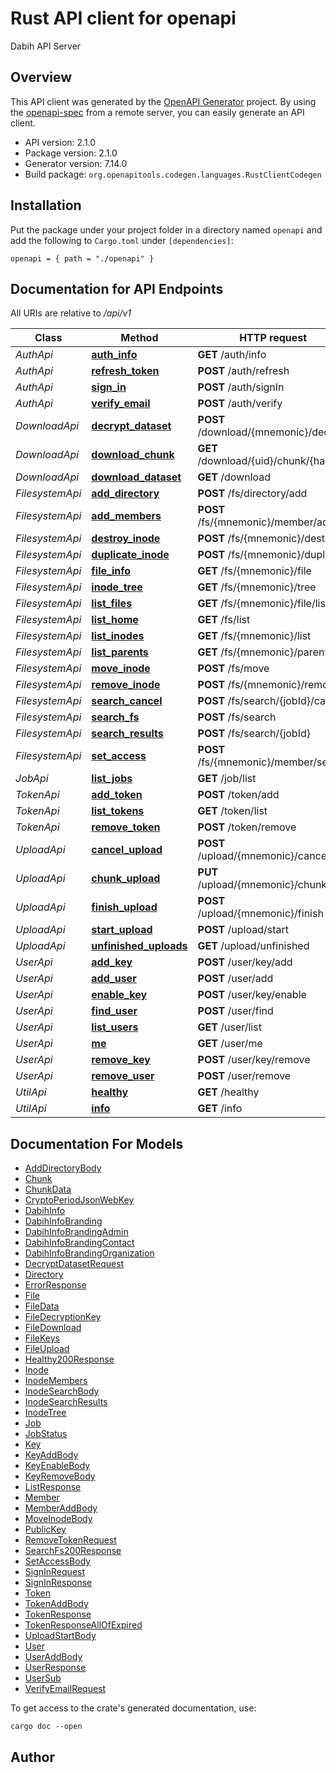 # Rust API client for openapi

Dabih API Server


## Overview

This API client was generated by the [OpenAPI Generator](https://openapi-generator.tech) project.  By using the [openapi-spec](https://openapis.org) from a remote server, you can easily generate an API client.

- API version: 2.1.0
- Package version: 2.1.0
- Generator version: 7.14.0
- Build package: `org.openapitools.codegen.languages.RustClientCodegen`

## Installation

Put the package under your project folder in a directory named `openapi` and add the following to `Cargo.toml` under `[dependencies]`:

```
openapi = { path = "./openapi" }
```

## Documentation for API Endpoints

All URIs are relative to */api/v1*

Class | Method | HTTP request | Description
------------ | ------------- | ------------- | -------------
*AuthApi* | [**auth_info**](docs/AuthApi.md#auth_info) | **GET** /auth/info | 
*AuthApi* | [**refresh_token**](docs/AuthApi.md#refresh_token) | **POST** /auth/refresh | 
*AuthApi* | [**sign_in**](docs/AuthApi.md#sign_in) | **POST** /auth/signIn | 
*AuthApi* | [**verify_email**](docs/AuthApi.md#verify_email) | **POST** /auth/verify | 
*DownloadApi* | [**decrypt_dataset**](docs/DownloadApi.md#decrypt_dataset) | **POST** /download/{mnemonic}/decrypt | 
*DownloadApi* | [**download_chunk**](docs/DownloadApi.md#download_chunk) | **GET** /download/{uid}/chunk/{hash} | 
*DownloadApi* | [**download_dataset**](docs/DownloadApi.md#download_dataset) | **GET** /download | 
*FilesystemApi* | [**add_directory**](docs/FilesystemApi.md#add_directory) | **POST** /fs/directory/add | 
*FilesystemApi* | [**add_members**](docs/FilesystemApi.md#add_members) | **POST** /fs/{mnemonic}/member/add | 
*FilesystemApi* | [**destroy_inode**](docs/FilesystemApi.md#destroy_inode) | **POST** /fs/{mnemonic}/destroy | 
*FilesystemApi* | [**duplicate_inode**](docs/FilesystemApi.md#duplicate_inode) | **POST** /fs/{mnemonic}/duplicate | 
*FilesystemApi* | [**file_info**](docs/FilesystemApi.md#file_info) | **GET** /fs/{mnemonic}/file | 
*FilesystemApi* | [**inode_tree**](docs/FilesystemApi.md#inode_tree) | **GET** /fs/{mnemonic}/tree | 
*FilesystemApi* | [**list_files**](docs/FilesystemApi.md#list_files) | **GET** /fs/{mnemonic}/file/list | 
*FilesystemApi* | [**list_home**](docs/FilesystemApi.md#list_home) | **GET** /fs/list | 
*FilesystemApi* | [**list_inodes**](docs/FilesystemApi.md#list_inodes) | **GET** /fs/{mnemonic}/list | 
*FilesystemApi* | [**list_parents**](docs/FilesystemApi.md#list_parents) | **GET** /fs/{mnemonic}/parent/list | 
*FilesystemApi* | [**move_inode**](docs/FilesystemApi.md#move_inode) | **POST** /fs/move | 
*FilesystemApi* | [**remove_inode**](docs/FilesystemApi.md#remove_inode) | **POST** /fs/{mnemonic}/remove | 
*FilesystemApi* | [**search_cancel**](docs/FilesystemApi.md#search_cancel) | **POST** /fs/search/{jobId}/cancel | 
*FilesystemApi* | [**search_fs**](docs/FilesystemApi.md#search_fs) | **POST** /fs/search | 
*FilesystemApi* | [**search_results**](docs/FilesystemApi.md#search_results) | **POST** /fs/search/{jobId} | 
*FilesystemApi* | [**set_access**](docs/FilesystemApi.md#set_access) | **POST** /fs/{mnemonic}/member/set | 
*JobApi* | [**list_jobs**](docs/JobApi.md#list_jobs) | **GET** /job/list | 
*TokenApi* | [**add_token**](docs/TokenApi.md#add_token) | **POST** /token/add | 
*TokenApi* | [**list_tokens**](docs/TokenApi.md#list_tokens) | **GET** /token/list | 
*TokenApi* | [**remove_token**](docs/TokenApi.md#remove_token) | **POST** /token/remove | 
*UploadApi* | [**cancel_upload**](docs/UploadApi.md#cancel_upload) | **POST** /upload/{mnemonic}/cancel | 
*UploadApi* | [**chunk_upload**](docs/UploadApi.md#chunk_upload) | **PUT** /upload/{mnemonic}/chunk | 
*UploadApi* | [**finish_upload**](docs/UploadApi.md#finish_upload) | **POST** /upload/{mnemonic}/finish | 
*UploadApi* | [**start_upload**](docs/UploadApi.md#start_upload) | **POST** /upload/start | 
*UploadApi* | [**unfinished_uploads**](docs/UploadApi.md#unfinished_uploads) | **GET** /upload/unfinished | 
*UserApi* | [**add_key**](docs/UserApi.md#add_key) | **POST** /user/key/add | 
*UserApi* | [**add_user**](docs/UserApi.md#add_user) | **POST** /user/add | 
*UserApi* | [**enable_key**](docs/UserApi.md#enable_key) | **POST** /user/key/enable | 
*UserApi* | [**find_user**](docs/UserApi.md#find_user) | **POST** /user/find | 
*UserApi* | [**list_users**](docs/UserApi.md#list_users) | **GET** /user/list | 
*UserApi* | [**me**](docs/UserApi.md#me) | **GET** /user/me | 
*UserApi* | [**remove_key**](docs/UserApi.md#remove_key) | **POST** /user/key/remove | 
*UserApi* | [**remove_user**](docs/UserApi.md#remove_user) | **POST** /user/remove | 
*UtilApi* | [**healthy**](docs/UtilApi.md#healthy) | **GET** /healthy | 
*UtilApi* | [**info**](docs/UtilApi.md#info) | **GET** /info | 


## Documentation For Models

 - [AddDirectoryBody](docs/AddDirectoryBody.md)
 - [Chunk](docs/Chunk.md)
 - [ChunkData](docs/ChunkData.md)
 - [CryptoPeriodJsonWebKey](docs/CryptoPeriodJsonWebKey.md)
 - [DabihInfo](docs/DabihInfo.md)
 - [DabihInfoBranding](docs/DabihInfoBranding.md)
 - [DabihInfoBrandingAdmin](docs/DabihInfoBrandingAdmin.md)
 - [DabihInfoBrandingContact](docs/DabihInfoBrandingContact.md)
 - [DabihInfoBrandingOrganization](docs/DabihInfoBrandingOrganization.md)
 - [DecryptDatasetRequest](docs/DecryptDatasetRequest.md)
 - [Directory](docs/Directory.md)
 - [ErrorResponse](docs/ErrorResponse.md)
 - [File](docs/File.md)
 - [FileData](docs/FileData.md)
 - [FileDecryptionKey](docs/FileDecryptionKey.md)
 - [FileDownload](docs/FileDownload.md)
 - [FileKeys](docs/FileKeys.md)
 - [FileUpload](docs/FileUpload.md)
 - [Healthy200Response](docs/Healthy200Response.md)
 - [Inode](docs/Inode.md)
 - [InodeMembers](docs/InodeMembers.md)
 - [InodeSearchBody](docs/InodeSearchBody.md)
 - [InodeSearchResults](docs/InodeSearchResults.md)
 - [InodeTree](docs/InodeTree.md)
 - [Job](docs/Job.md)
 - [JobStatus](docs/JobStatus.md)
 - [Key](docs/Key.md)
 - [KeyAddBody](docs/KeyAddBody.md)
 - [KeyEnableBody](docs/KeyEnableBody.md)
 - [KeyRemoveBody](docs/KeyRemoveBody.md)
 - [ListResponse](docs/ListResponse.md)
 - [Member](docs/Member.md)
 - [MemberAddBody](docs/MemberAddBody.md)
 - [MoveInodeBody](docs/MoveInodeBody.md)
 - [PublicKey](docs/PublicKey.md)
 - [RemoveTokenRequest](docs/RemoveTokenRequest.md)
 - [SearchFs200Response](docs/SearchFs200Response.md)
 - [SetAccessBody](docs/SetAccessBody.md)
 - [SignInRequest](docs/SignInRequest.md)
 - [SignInResponse](docs/SignInResponse.md)
 - [Token](docs/Token.md)
 - [TokenAddBody](docs/TokenAddBody.md)
 - [TokenResponse](docs/TokenResponse.md)
 - [TokenResponseAllOfExpired](docs/TokenResponseAllOfExpired.md)
 - [UploadStartBody](docs/UploadStartBody.md)
 - [User](docs/User.md)
 - [UserAddBody](docs/UserAddBody.md)
 - [UserResponse](docs/UserResponse.md)
 - [UserSub](docs/UserSub.md)
 - [VerifyEmailRequest](docs/VerifyEmailRequest.md)


To get access to the crate's generated documentation, use:

```
cargo doc --open
```

## Author



